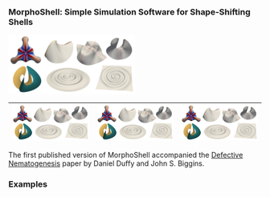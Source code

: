 <!-- Here's how you comment out a bit 
of Markdown on Github. -->
<!--
https://docs.github.com/en/get-started/writing-on-github/getting-started-with-writing-and-formatting-on-github/quickstart-for-writing-on-github
-->

<!--
<p align="center">
  <a href="https://github.com/nschloe/dmsh"><img alt="dmsh" src="https://raw.githubusercontent.com/meshpro/dmsh/main/logo/logo-with-text.svg" width="50%"></a>
  <p align="center">The worst mesh generator you'll ever use.</p>
</p>
-->

### MorphoShell: Simple Simulation Software for Shape-Shifting Shells
<!--
![plot](./banner_image.png)
-->
<img src="./banner_image.png" width="50%">

<!-- 
<video width="100%" controls>
  <source src="https://github.com/Daniel-Duffy/MorphoShell/assets/70776477/268777c7-d92c-4971-817f-fbe9f3e3519b" type="video/mp4">
</video>
-->

| <img src="./banner_image.png" width="100%"> | <img src="./banner_image.png" width="100%"> | <img src="./banner_image.png" width="100%"> |
| :--------------------------------------------------------------------------------------------------------: | :-----------------------------------------------------------------------------------------------------------: | :---------------------------------------------------------------------------------------------------------: |

<!-- To generate the video links, I just drag-and-dropped the video from my computer onto the editing window for the README that you get to just by clicking on README in the repo then clicking the little pencil icon to edit it. When you drag-drop like that, github stores the video outside your repo on its servers, and automatically puts the correct link into your markdown. Then I went to the usual dev editor to fine tune, controlling the width with html syntax etc. -->
<!-- 
| <img src="https://github.com/Daniel-Duffy/MorphoShell/assets/70776477/268777c7-d92c-4971-817f-fbe9f3e3519b" width="100%"> | <img src="https://github.com/Daniel-Duffy/MorphoShell/assets/70776477/511a9042-4691-41af-b4b7-1aa7bdb5ff42" width="100%"> | <img src="https://github.com/Daniel-Duffy/MorphoShell/assets/70776477/268777c7-d92c-4971-817f-fbe9f3e3519b" width="100%"> |
-->

The first published version of MorphoShell accompanied the [Defective Nematogenesis](https://doi.org/10.1039/D0SM01192D) paper by Daniel Duffy and John S. Biggins.

### Examples








